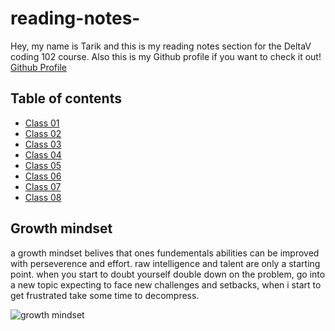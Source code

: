 # reading-notes-
Hey, my name is Tarik and this is my reading notes section for the DeltaV coding 102 course. Also this is my Github profile if you want to check it out! [Github Profile](https://github.com/The-Lgend-27)
## Table of contents
- [Class 01](class-01.md)
- [Class 02](class-02.md)
- [Class 03](class-03.md)
- [Class 04](class-04.md)
- [Class 05](class-05.md)
- [Class 06](class-06.md)
- [Class 07](class-07.md)
- [Class 08](class-08.md)


## Growth mindset

a growth mindset belives that ones fundementals abilities can be improved with perseverence and effort. raw intelligence and talent are only a starting point.
when you start to doubt yourself double down on the problem, go into a new topic expecting to face new challenges and setbacks, when i start to get frustrated take some time to decompress.

![growth mindset](https://sites.dartmouth.edu/learning/files/2017/05/Growth-Mindset_Copyright-Big-Change1.jpg)

